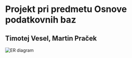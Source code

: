 # Projekt pri predmetu Osnove podatkovnih baz
## Timotej Vesel, Martin Praček
![ER diagram](https://github.com/timotejvesel/vojne/blob/master/ERVojne.jpg)
